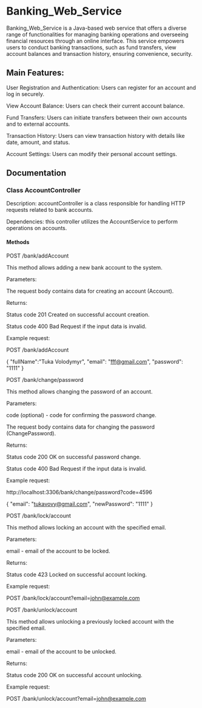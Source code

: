 # Banking_Web_Service

Banking_Web_Service  is a Java-based web service that offers a diverse range of functionalities for managing banking operations and overseeing financial resources through an online interface. This service empowers users to conduct banking transactions, such as fund transfers, view account balances and transaction history, ensuring convenience, security.

## Main Features:

User Registration and Authentication: Users can register for an account and log in securely.

View Account Balance: Users can check their current account balance.

Fund Transfers: Users can initiate transfers between their own accounts and to external accounts.

Transaction History: Users can view transaction history with details like date, amount, and status.

Account Settings: Users can modify their personal account settings.

## Documentation

### Class AccountController

Description: accountController is a class responsible for handling HTTP requests related to bank accounts.

Dependencies: this controller utilizes the AccountService to perform operations on accounts.

#### Methods

POST /bank/addAccount

This method allows adding a new bank account to the system.

Parameters:

The request body contains data for creating an account (Account).

Returns:

Status code 201 Created on successful account creation.

Status code 400 Bad Request if the input data is invalid.

Example request:

POST /bank/addAccount

{
    "fullName":"Tuka Volodymyr",
    "email": "fff@gmail.com",
    "password": "1111"
}

POST /bank/change/password

This method allows changing the password of an account.

Parameters:

code (optional) - code for confirming the password change.

The request body contains data for changing the password (ChangePassword).

Returns:

Status code 200 OK on successful password change.

Status code 400 Bad Request if the input data is invalid.

Example request:

http://localhost:3306/bank/change/password?code=4596

{
    "email": "tukavovy@gmail.com",
    "newPassword": "1111"
}

POST /bank/lock/account

This method allows locking an account with the specified email.

Parameters:

email - email of the account to be locked.

Returns:

Status code 423 Locked on successful account locking.

Example request:

POST /bank/lock/account?email=john@example.com

POST /bank/unlock/account

This method allows unlocking a previously locked account with the specified email.

Parameters:

email - email of the account to be unlocked.

Returns:

Status code 200 OK on successful account unlocking.

Example request:

POST /bank/unlock/account?email=john@example.com





